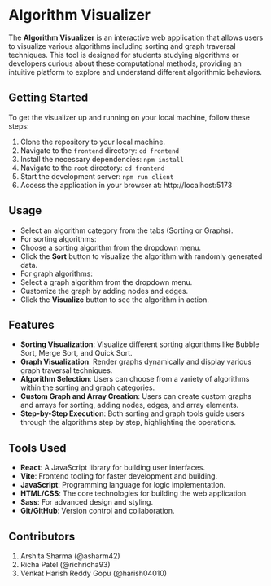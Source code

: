 # Algorithm Visualizer

The **Algorithm Visualizer** is an interactive web application that allows users to visualize various algorithms including sorting and graph traversal techniques. This tool is designed for students studying algorithms or developers curious about these computational methods, providing an intuitive platform to explore and understand different algorithmic behaviors.

## Getting Started

To get the visualizer up and running on your local machine, follow these steps:

1. Clone the repository to your local machine.
2. Navigate to the `frontend` directory: `cd frontend`
3. Install the necessary dependencies: `npm install`
4. Navigate to the `root` directory: `cd frontend`
5. Start the development server: `npm run client`
6. Access the application in your browser at: http://localhost:5173


## Usage

- Select an algorithm category from the tabs (Sorting or Graphs).
- For sorting algorithms:
- Choose a sorting algorithm from the dropdown menu.
- Click the **Sort** button to visualize the algorithm with randomly generated data.
- For graph algorithms:
- Select a graph algorithm from the dropdown menu.
- Customize the graph by adding nodes and edges.
- Click the **Visualize** button to see the algorithm in action.

## Features

- **Sorting Visualization**: Visualize different sorting algorithms like Bubble Sort, Merge Sort, and Quick Sort.
- **Graph Visualization**: Render graphs dynamically and display various graph traversal techniques.
- **Algorithm Selection**: Users can choose from a variety of algorithms within the sorting and graph categories.
- **Custom Graph and Array Creation**: Users can create custom graphs and arrays for sorting, adding nodes, edges, and array elements.
- **Step-by-Step Execution**: Both sorting and graph tools guide users through the algorithms step by step, highlighting the operations.

## Tools Used

- **React**: A JavaScript library for building user interfaces.
- **Vite**: Frontend tooling for faster development and building.
- **JavaScript**: Programming language for logic implementation.
- **HTML/CSS**: The core technologies for building the web application.
- **Sass**: For advanced design and styling.
- **Git/GitHub**: Version control and collaboration.

## Contributors

1. Arshita Sharma (@asharm42)
2. Richa Patel (@richricha93)
3. Venkat Harish Reddy Gopu (@harish04010)
